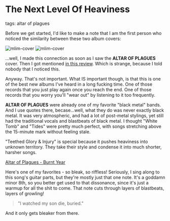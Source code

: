 # The Next Level Of Heaviness
tags: altar of plagues

Before we get started, I'd like to make a note that I am the first person who noticed the similarity between these two album covers:

![mlim-cover](/content/images/raime-quarter-turns.jpg "Quarter Turns")
![mlim-cover](/content/images/altar-of-plagues-teethed-glory.jpg "Teethed Glory")

...well, I made this connection as soon as I saw the **ALTAR OF PLAGUES** cover. Then I got mentioned [in this review](http://www.metalireland.com/2013/04/21/altar-of-plagues-teeth-glory-and-injury/). Which is strange, because I told nobody that I noticed this.

Anyway. That's not important. What IS important though, is that this is one of the best new albums I've heard in a long fucking time. One of those records that you just play again once you reach the end. One of those records that you worry you'll "wear out" by listening to it too frequently.

**ALTAR OF PLAGUES** were already one of my favorite "black metal" bands. And I use quotes there, becase...well, what they do was never exactly black metal. It was very atmospheric, and had a lot of post-metal stylings, yet still had the traditional vocals and blastbeats of black metal. I thought "White Tomb" and "Tides" were pretty much perfect, with songs stretching above the 15-minute mark without feeling stale.

"Teethed Glory & Injury" is special because it pushes heaviness into unknown territory. They take their style and condense it into much shorter, harsher songs.

[Altar of Plagues - Burnt Year](/static/mp3/04-burnt-year.mp3)

Here's one of my favorites - so bleak, so riffless! Seriously, I sing along to this song's guitar parts, but they're mostly just that one note. It's a goddamn minor 8th, so you better get used to that dissonance, since it's just a warmup for all the shit to come. That note cuts through layers of blastbeats, layers of growling!

> "I watched my son die, buried."

And it only gets bleaker from there.
